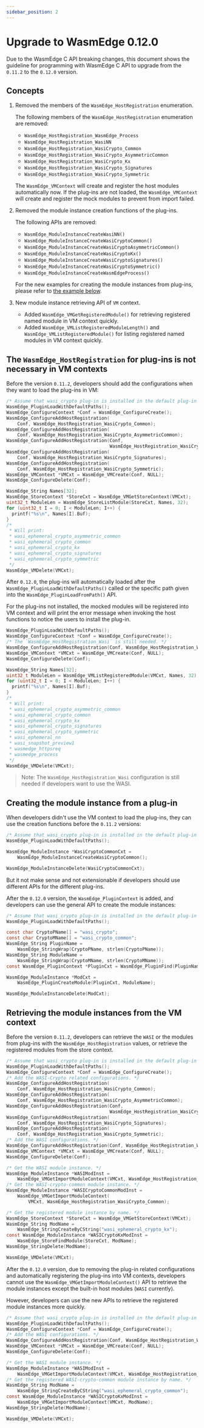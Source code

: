 ```yaml
---
sidebar_position: 2
---
```


# Upgrade to WasmEdge 0.12.0

Due to the WasmEdge C API breaking changes, this document shows the guideline for programming with WasmEdge C API to upgrade from the `0.11.2` to the `0.12.0` version.

## Concepts

1. Removed the members of the `WasmEdge_HostRegistration` enumeration.

   The following members of the `WasmEdge_HostRegistration` enumeration are removed:

   - `WasmEdge_HostRegistration_WasmEdge_Process`
   - `WasmEdge_HostRegistration_WasiNN`
   - `WasmEdge_HostRegistration_WasiCrypto_Common`
   - `WasmEdge_HostRegistration_WasiCrypto_AsymmetricCommon`
   - `WasmEdge_HostRegistration_WasiCrypto_Kx`
   - `WasmEdge_HostRegistration_WasiCrypto_Signatures`
   - `WasmEdge_HostRegistration_WasiCrypto_Symmetric`

   The `WasmEdge_VMContext` will create and register the host modules automatically now. If the plug-ins are not loaded, the `WasmEdge_VMContext` will create and register the mock modules to prevent from import failed.

2. Removed the module instance creation functions of the plug-ins.

   The following APIs are removed:

   - `WasmEdge_ModuleInstanceCreateWasiNN()`
   - `WasmEdge_ModuleInstanceCreateWasiCryptoCommon()`
   - `WasmEdge_ModuleInstanceCreateWasiCryptoAsymmetricCommon()`
   - `WasmEdge_ModuleInstanceCreateWasiCryptoKx()`
   - `WasmEdge_ModuleInstanceCreateWasiCryptoSignatures()`
   - `WasmEdge_ModuleInstanceCreateWasiCryptoSymmetric()`
   - `WasmEdge_ModuleInstanceCreateWasmEdgeProcess()`

   For the new examples for creating the module instances from plug-ins, please refer to [the example below](#creating-the-module-instance-from-a-plug-in).

3. New module instance retrieving API of `VM` context.

   - Added `WasmEdge_VMGetRegisteredModule()` for retrieving registered named module in VM context quickly.
   - Added `WasmEdge_VMListRegisteredModuleLength()` and `WasmEdge_VMListRegisteredModule()` for listing registered named modules in VM context quickly.

## The `WasmEdge_HostRegistration` for plug-ins is not necessary in VM contexts

Before the version `0.11.2`, developers should add the configurations when they want to load the plug-ins in VM:

```c
/* Assume that wasi_crypto plug-in is installed in the default plug-in path. */
WasmEdge_PluginLoadWithDefaultPaths();
WasmEdge_ConfigureContext *Conf = WasmEdge_ConfigureCreate();
WasmEdge_ConfigureAddHostRegistration(
    Conf, WasmEdge_HostRegistration_WasiCrypto_Common);
WasmEdge_ConfigureAddHostRegistration(
    Conf, WasmEdge_HostRegistration_WasiCrypto_AsymmetricCommon);
WasmEdge_ConfigureAddHostRegistration(Conf,
                                      WasmEdge_HostRegistration_WasiCrypto_Kx);
WasmEdge_ConfigureAddHostRegistration(
    Conf, WasmEdge_HostRegistration_WasiCrypto_Signatures);
WasmEdge_ConfigureAddHostRegistration(
    Conf, WasmEdge_HostRegistration_WasiCrypto_Symmetric);
WasmEdge_VMContext *VMCxt = WasmEdge_VMCreate(Conf, NULL);
WasmEdge_ConfigureDelete(Conf);

WasmEdge_String Names[32];
WasmEdge_StoreContext *StoreCxt = WasmEdge_VMGetStoreContext(VMCxt);
uint32_t ModuleLen = WasmEdge_StoreListModule(StoreCxt, Names, 32);
for (uint32_t I = 0; I < ModuleLen; I++) {
  printf("%s\n", Names[I].Buf);
}
/*
 * Will print:
 * wasi_ephemeral_crypto_asymmetric_common
 * wasi_ephemeral_crypto_common
 * wasi_ephemeral_crypto_kx
 * wasi_ephemeral_crypto_signatures
 * wasi_ephemeral_crypto_symmetric
 */
WasmEdge_VMDelete(VMCxt);
```

After `0.12.0`, the plug-ins will automatically loaded after the `WasmEdge_PluginLoadWithDefaultPaths()` called or the specific path given into the `WasmEdge_PluginLoadFromPath()` API.

For the plug-ins not installed, the mocked modules will be registered into VM context and will print the error message when invoking the host functions to notice the users to install the plug-in.

```c
WasmEdge_PluginLoadWithDefaultPaths();
WasmEdge_ConfigureContext *Conf = WasmEdge_ConfigureCreate();
/* The `WasmEdge_HostRegistration_Wasi` is still needed. */
WasmEdge_ConfigureAddHostRegistration(Conf, WasmEdge_HostRegistration_Wasi);
WasmEdge_VMContext *VMCxt = WasmEdge_VMCreate(Conf, NULL);
WasmEdge_ConfigureDelete(Conf);

WasmEdge_String Names[32];
uint32_t ModuleLen = WasmEdge_VMListRegisteredModule(VMCxt, Names, 32);
for (uint32_t I = 0; I < ModuleLen; I++) {
  printf("%s\n", Names[I].Buf);
}
/*
 * Will print:
 * wasi_ephemeral_crypto_asymmetric_common
 * wasi_ephemeral_crypto_common
 * wasi_ephemeral_crypto_kx
 * wasi_ephemeral_crypto_signatures
 * wasi_ephemeral_crypto_symmetric
 * wasi_ephemeral_nn
 * wasi_snapshot_preview1
 * wasmedge_httpsreq
 * wasmedge_process
 */
WasmEdge_VMDelete(VMCxt);
```

> Note: The `WasmEdge_HostRegistration_Wasi` configuration is still needed if developers want to use the WASI.

## Creating the module instance from a plug-in

When developers didn't use the VM context to load the plug-ins, they can use the creation functions before the `0.11.2` versions:

```c
/* Assume that wasi_crypto plug-in is installed in the default plug-in path. */
WasmEdge_PluginLoadWithDefaultPaths();

WasmEdge_ModuleInstance *WasiCryptoCommonCxt =
    WasmEdge_ModuleInstanceCreateWasiCryptoCommon();

WasmEdge_ModuleInstanceDelete(WasiCryptoCommonCxt);
```

But it not make sense and not extensionable if developers should use different APIs for the different plug-ins.

After the `0.12.0` version, the `WasmEdge_PluginContext` is added, and developers can use the general API to create the module instances:

```c
/* Assume that wasi_crypto plug-in is installed in the default plug-in path. */
WasmEdge_PluginLoadWithDefaultPaths();

const char CryptoPName[] = "wasi_crypto";
const char CryptoMName[] = "wasi_crypto_common";
WasmEdge_String PluginName =
    WasmEdge_StringWrap(CryptoPName, strlen(CryptoPName));
WasmEdge_String ModuleName =
    WasmEdge_StringWrap(CryptoMName, strlen(CryptoMName));
const WasmEdge_PluginContext *PluginCxt = WasmEdge_PluginFind(PluginName);

WasmEdge_ModuleInstance *ModCxt =
    WasmEdge_PluginCreateModule(PluginCxt, ModuleName);

WasmEdge_ModuleInstanceDelete(ModCxt);
```

## Retrieving the module instances from the VM context

Before the version `0.11.2`, developers can retrieve the `WASI` or the modules from plug-ins with the `WasmEdge_HostRegistration` values, or retrieve the registered modules from the store context.

```c
/* Assume that wasi_crypto plug-in is installed in the default plug-in path. */
WasmEdge_PluginLoadWithDefaultPaths();
WasmEdge_ConfigureContext *Conf = WasmEdge_ConfigureCreate();
/* Add the WASI-Crypto related configurations. */
WasmEdge_ConfigureAddHostRegistration(
    Conf, WasmEdge_HostRegistration_WasiCrypto_Common);
WasmEdge_ConfigureAddHostRegistration(
    Conf, WasmEdge_HostRegistration_WasiCrypto_AsymmetricCommon);
WasmEdge_ConfigureAddHostRegistration(Conf,
                                      WasmEdge_HostRegistration_WasiCrypto_Kx);
WasmEdge_ConfigureAddHostRegistration(
    Conf, WasmEdge_HostRegistration_WasiCrypto_Signatures);
WasmEdge_ConfigureAddHostRegistration(
    Conf, WasmEdge_HostRegistration_WasiCrypto_Symmetric);
/* Add the WASI configurations. */
WasmEdge_ConfigureAddHostRegistration(Conf, WasmEdge_HostRegistration_Wasi);
WasmEdge_VMContext *VMCxt = WasmEdge_VMCreate(Conf, NULL);
WasmEdge_ConfigureDelete(Conf);

/* Get the WASI module instance. */
WasmEdge_ModuleInstance *WASIModInst =
    WasmEdge_VMGetImportModuleContext(VMCxt, WasmEdge_HostRegistration_Wasi);
/* Get the WASI-crypto-common module instance. */
WasmEdge_ModuleInstance *WASICryptoCommonModInst =
    WasmEdge_VMGetImportModuleContext(
        VMCxt, WasmEdge_HostRegistration_WasiCrypto_Common);

/* Get the registered module instance by name. */
WasmEdge_StoreContext *StoreCxt = WasmEdge_VMGetStoreContext(VMCxt);
WasmEdge_String ModName =
    WasmEdge_StringCreateByCString("wasi_ephemeral_crypto_kx");
const WasmEdge_ModuleInstance *WASICryptoKxModInst =
    WasmEdge_StoreFindModule(StoreCxt, ModName);
WasmEdge_StringDelete(ModName);

WasmEdge_VMDelete(VMCxt);
```

After the `0.12.0` version, due to removing the plug-in related configurations and automatically registering the plug-ins into VM contexts, developers cannot use the `WasmEdge_VMGetImportModuleContext()` API to retrieve the module instances except the built-in host modules (`WASI` currently).

However, developers can use the new APIs to retrieve the registered module instances more quickly.

```c
/* Assume that wasi_crypto plug-in is installed in the default plug-in path. */
WasmEdge_PluginLoadWithDefaultPaths();
WasmEdge_ConfigureContext *Conf = WasmEdge_ConfigureCreate();
/* Add the WASI configurations. */
WasmEdge_ConfigureAddHostRegistration(Conf, WasmEdge_HostRegistration_Wasi);
WasmEdge_VMContext *VMCxt = WasmEdge_VMCreate(Conf, NULL);
WasmEdge_ConfigureDelete(Conf);

/* Get the WASI module instance. */
WasmEdge_ModuleInstance *WASIModInst =
    WasmEdge_VMGetImportModuleContext(VMCxt, WasmEdge_HostRegistration_Wasi);
/* Get the registered WASI-crypto-common module instance by name. */
WasmEdge_String ModName =
    WasmEdge_StringCreateByCString("wasi_ephemeral_crypto_common");
const WasmEdge_ModuleInstance *WASICryptoKxModInst =
    WasmEdge_VMGetImportModuleContext(VMCxt, ModName);
WasmEdge_StringDelete(ModName);

WasmEdge_VMDelete(VMCxt);
```

